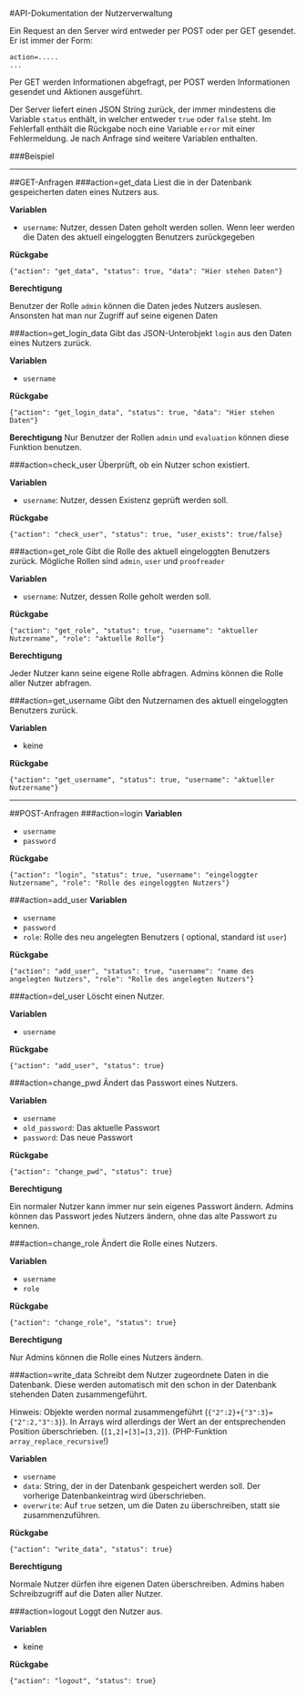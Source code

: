 ﻿#API-Dokumentation der Nutzerverwaltung

Ein Request an den Server wird entweder per POST oder per GET gesendet. Er ist immer der Form:

    action=.....
    ...

Per GET werden Informationen abgefragt, per POST werden Informationen gesendet und Aktionen ausgeführt.

Der Server liefert einen JSON String zurück, der immer mindestens die Variable `status` enthält, in welcher entweder `true` oder `false` steht. Im Fehlerfall enthält die Rückgabe noch eine Variable `error` mit einer Fehlermeldung. Je nach Anfrage sind weitere Variablen enthalten.

###Beispiel

---

##GET-Anfragen
###action=get_data
Liest die in der Datenbank gespeicherten daten eines Nutzers aus.

**Variablen**
* `username`: Nutzer, dessen Daten geholt werden sollen. Wenn leer werden die Daten des aktuell eingeloggten Benutzers zurückgegeben

**Rückgabe**

`{"action": "get_data", "status": true, "data": "Hier stehen Daten"}`

**Berechtigung**

Benutzer der Rolle `admin` können die Daten jedes Nutzers auslesen. Ansonsten hat man nur Zugriff auf seine eigenen Daten

###action=get_login_data
Gibt das JSON-Unterobjekt `login` aus den Daten eines Nutzers zurück.

**Variablen**
* `username`

**Rückgabe**

`{"action": "get_login_data", "status": true, "data": "Hier stehen Daten"}`

**Berechtigung**
Nur Benutzer der Rollen `admin` und `evaluation` können diese Funktion benutzen.

###action=check_user
Überprüft, ob ein Nutzer schon existiert.

**Variablen**
* `username`: Nutzer, dessen Existenz geprüft werden soll. 

**Rückgabe**

`{"action": "check_user", "status": true, "user_exists": true/false}`

###action=get_role
Gibt die Rolle des aktuell eingeloggten Benutzers zurück. Mögliche Rollen sind `admin`, `user` und `proofreader`

**Variablen**
* `username`: Nutzer, dessen Rolle geholt werden soll.

**Rückgabe**

`{"action": "get_role", "status": true, "username": "aktueller Nutzername", "role": "aktuelle Rolle"}`

**Berechtigung**

Jeder Nutzer kann seine eigene Rolle abfragen. Admins können die Rolle aller Nutzer abfragen.

###action=get_username
Gibt den Nutzernamen des aktuell eingeloggten Benutzers zurück.

**Variablen**
* keine

**Rückgabe**

`{"action": "get_username", "status": true, "username": "aktueller Nutzername"}`

---

##POST-Anfragen
###action=login
**Variablen**
* `username`
* `password`

**Rückgabe**

`{"action": "login", "status": true, "username": "eingeloggter Nutzername", "role": "Rolle des eingeloggten Nutzers"}`

###action=add_user
**Variablen**
* `username`
* `password`
* `role`: Rolle des neu angelegten Benutzers ( optional, standard ist `user`)

**Rückgabe**

`{"action": "add_user", "status": true, "username": "name des angelegten Nutzers", "role": "Rolle des angelegten Nutzers"}`

###action=del_user
Löscht einen Nutzer.

**Variablen**
* `username`

**Rückgabe**

`{"action": "add_user", "status": true}`

###action=change_pwd
Ändert das Passwort eines Nutzers.

**Variablen**
* `username`
* `old_password`: Das aktuelle Passwort
* `password`: Das neue Passwort

**Rückgabe**

`{"action": "change_pwd", "status": true}`

**Berechtigung**

Ein normaler Nutzer kann immer nur sein eigenes Passwort ändern. Admins können das Passwort jedes Nutzers ändern, ohne das alte Passwort zu kennen.

###action=change_role
Ändert die Rolle eines Nutzers.

**Variablen**
* `username`
* `role`

**Rückgabe**

`{"action": "change_role", "status": true}`

**Berechtigung**

Nur Admins können die Rolle eines Nutzers ändern.

###action=write_data
Schreibt dem Nutzer zugeordnete Daten in die Datenbank. Diese werden automatisch mit den schon in der Datenbank stehenden Daten zusammengeführt.

Hinweis: Objekte werden normal zusammengeführt (`{"2":2}+{"3":3}={"2":2,"3":3}`).
In Arrays wird allerdings der Wert an der entsprechenden Position überschrieben. (`[1,2]+[3]=[3,2]`).
(PHP-Funktion `array_replace_recursive`!)

**Variablen**
* `username`
* `data`: String, der in der Datenbank gespeichert werden soll. Der vorherige Datenbankeintrag wird überschrieben.
* `overwrite`: Auf `true` setzen, um die Daten zu überschreiben, statt sie zusammenzuführen.

**Rückgabe**

`{"action": "write_data", "status": true}`

**Berechtigung**

Normale Nutzer dürfen ihre eigenen Daten überschreiben. Admins haben Schreibzugriff auf die Daten aller Nutzer.

###action=logout
Loggt den Nutzer aus.

**Variablen**
* keine

**Rückgabe**

`{"action": "logout", "status": true}`
